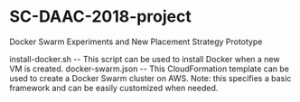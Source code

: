 # SC-DAAC-2018-project
Docker Swarm Experiments and New Placement Strategy Prototype

install-docker.sh -- This script can be used to install Docker when a new VM is created.
docker-swarm.json -- This CloudFormation template can be used to create a Docker Swarm cluster on AWS.
                     Note: this specifies a basic framework and can be easily customized when needed. 
